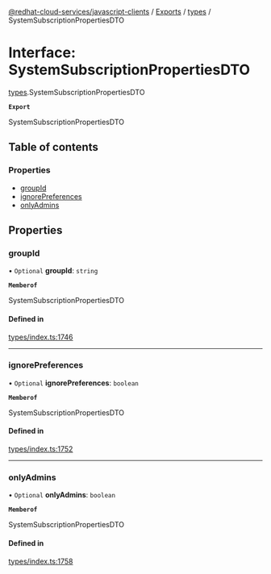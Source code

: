 [@redhat-cloud-services/javascript-clients](../README.md) / [Exports](../modules.md) / [types](../modules/types.md) / SystemSubscriptionPropertiesDTO

# Interface: SystemSubscriptionPropertiesDTO

[types](../modules/types.md).SystemSubscriptionPropertiesDTO

**`Export`**

SystemSubscriptionPropertiesDTO

## Table of contents

### Properties

- [groupId](types.SystemSubscriptionPropertiesDTO.md#groupid)
- [ignorePreferences](types.SystemSubscriptionPropertiesDTO.md#ignorepreferences)
- [onlyAdmins](types.SystemSubscriptionPropertiesDTO.md#onlyadmins)

## Properties

### groupId

• `Optional` **groupId**: `string`

**`Memberof`**

SystemSubscriptionPropertiesDTO

#### Defined in

[types/index.ts:1746](https://github.com/RedHatInsights/javascript-clients/blob/main/packages/integrations/types/index.ts#L1746)

___

### ignorePreferences

• `Optional` **ignorePreferences**: `boolean`

**`Memberof`**

SystemSubscriptionPropertiesDTO

#### Defined in

[types/index.ts:1752](https://github.com/RedHatInsights/javascript-clients/blob/main/packages/integrations/types/index.ts#L1752)

___

### onlyAdmins

• `Optional` **onlyAdmins**: `boolean`

**`Memberof`**

SystemSubscriptionPropertiesDTO

#### Defined in

[types/index.ts:1758](https://github.com/RedHatInsights/javascript-clients/blob/main/packages/integrations/types/index.ts#L1758)
